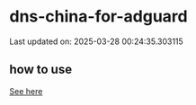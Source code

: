 # dns-china-for-adguard

Last updated on: 2025-03-28 00:24:35.303115

## how to use

[See here](https://github.com/AdguardTeam/AdGuardHome/wiki/Configuration#upstreams-from-file)